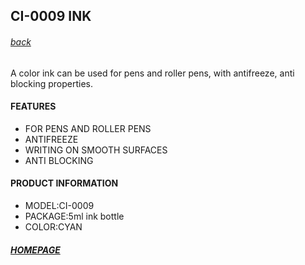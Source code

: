 ## CI-0009 INK
###### [back](index)
A color ink can be used for pens and roller pens, with antifreeze, anti blocking properties.

#### FEATURES

- FOR PENS AND ROLLER PENS
- ANTIFREEZE
- WRITING ON SMOOTH SURFACES
- ANTI BLOCKING

#### PRODUCT INFORMATION

- MODEL:CI-0009
- PACKAGE:5ml ink bottle
- COLOR:CYAN

##### [HOMEPAGE](../index)
